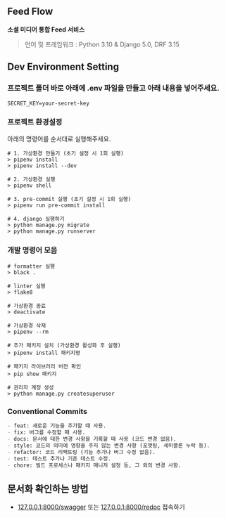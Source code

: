 ## Feed Flow

**소셜 미디어 통합 Feed 서비스**

> 언어 및 프레임워크 : Python 3.10 & Django 5.0, DRF 3.15

## Dev Environment Setting

### 프로젝트 폴더 바로 아래에 .env 파일을 만들고 아래 내용을 넣어주세요.
```
SECRET_KEY=your-secret-key
```

### 프로젝트 환경설정
아래의 명령어를 순서대로 실행해주세요.
```shell
# 1. 가상환경 만들기 (초기 설정 시 1회 실행)
> pipenv install
> pipenv install --dev

# 2. 가상환경 실행
> pipenv shell

# 3. pre-commit 실행 (초기 설정 시 1회 실행)
> pipenv run pre-commit install

# 4. django 실행하기
> python manage.py migrate
> python manage.py runserver
```


### 개발 명령어 모음

```shell
# formatter 실행
> black .

# linter 실행
> flake8

# 가상환경 종료
> deactivate

# 가상환경 삭제
> pipenv --rm

# 추가 패키지 설치 (가상환경 활성화 후 실행)
> pipenv install 패키지명

# 패키지 라이브러리 버전 확인
> pip show 패키지

# 관리자 계정 생성
> python manage.py createsuperuser
```

### Conventional Commits
```markdown
- feat: 새로운 기능을 추가할 때 사용.
- fix: 버그를 수정할 때 사용.
- docs: 문서에 대한 변경 사항을 기록할 때 사용 (코드 변경 없음).
- style: 코드의 의미에 영향을 주지 않는 변경 사항 (포맷팅, 세미콜론 누락 등).
- refactor: 코드 리팩토링 (기능 추가나 버그 수정 없음).
- test: 테스트 추가나 기존 테스트 수정.
- chore: 빌드 프로세스나 패키지 매니저 설정 등, 그 외의 변경 사항.
```


## 문서화 확인하는 방법
- [127.0.0.1:8000/swagger](127.0.0.1:8000/swagger) 또는 [127.0.0.1:8000/redoc](127.0.0.1:8000/redoc) 접속하기
